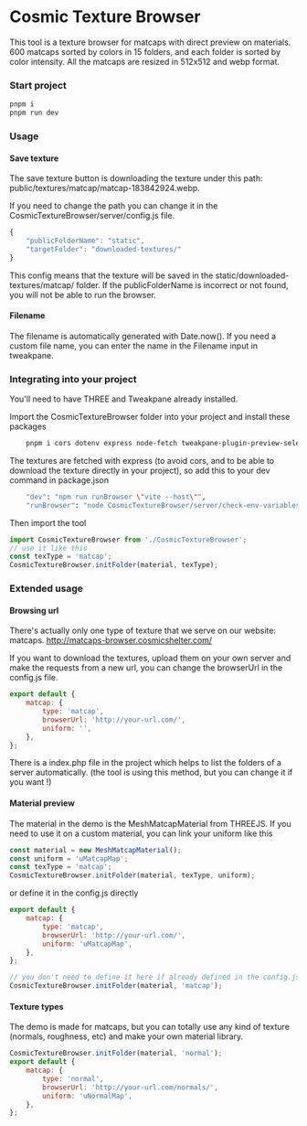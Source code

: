 # Cosmic Texture Browser

This tool is a texture browser for matcaps with direct preview on materials.
600 matcaps sorted by colors in 15 folders, and each folder is sorted by color intensity.
All the matcaps are resized in 512x512 and webp format.

### Start project

```bash
pnpm i
pnpm run dev
```

### Usage

#### Save texture

The save texture button is downloading the texture under this path: 
public/textures/matcap/matcap-183842924.webp.

If you need to change the path you can change it in the CosmicTextureBrowser/server/config.js file.
```js
{
    "publicFolderName": "static",
    "targetFolder": "downloaded-textures/"
}
```
This config means that the texture will be saved in the static/downloaded-textures/matcap/ folder.
If the publicFolderName is incorrect or not found, you will not be able to run the browser.

#### Filename

The filename is automatically generated with Date.now(). If you need a custom file name, you can enter the name in the Filename input in tweakpane.


### Integrating into your project

You'll need to have THREE and Tweakpane already installed.

Import the CosmicTextureBrowser folder into your project and install these packages
```bash
    pnpm i cors dotenv express node-fetch tweakpane-plugin-preview-select concurrently
```

The textures are fetched with express (to avoid cors, and to be able to download the texture directly in your project), so add this to your dev command in package.json
```bash
    "dev": "npm run runBrowser \"vite --host\"",
    "runBrowser": "node CosmicTextureBrowser/server/check-env-variables.js && concurrently --kill-others \"node CosmicTextureBrowser/server/texture-browser-server.js\"",
```

Then import the tool
```js
import CosmicTextureBrowser from './CosmicTextureBrowser';
// use it like this
const texType = 'matcap';
CosmicTextureBrowser.initFolder(material, texType);
```

### Extended usage

#### Browsing url 

There's actually only one type of texture that we serve on our website: matcaps. 
http://matcaps-browser.cosmicshelter.com/

If you want to download the textures, upload them on your own server and make the requests from a new url, you can change the browserUrl in the config.js file.

```js
export default {
    matcap: {
        type: 'matcap',
        browserUrl: 'http://your-url.com/',
        uniform: '',
    },
};

```
There is a index.php file in the project which helps to list the folders of a server automatically. (the tool is using this method, but you can change it if you want !)

#### Material preview

The material in the demo is the MeshMatcapMaterial from THREEJS. If you need to use it on a custom material, you can link your uniform like this
```js
const material = new MeshMatcapMaterial();
const uniform = 'uMatcapMap';
const texType = 'matcap';
CosmicTextureBrowser.initFolder(material, texType, uniform);
```

or define it in the config.js directly

```js
export default {
    matcap: {
        type: 'matcap',
        browserUrl: 'http://your-url.com/',
        uniform: 'uMatcapMap',
    },
};

// you don't need to define it here if already defined in the config.js
CosmicTextureBrowser.initFolder(material, 'matcap');
```

#### Texture types

The demo is made for matcaps, but you can totally use any kind of texture (normals, roughness, etc) and make your own material library.

```js
CosmicTextureBrowser.initFolder(material, 'normal');
export default {
    matcap: {
        type: 'normal',
        browserUrl: 'http://your-url.com/normals/',
        uniform: 'uNormalMap',
    },
};
```